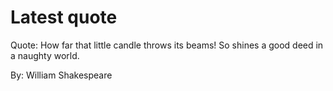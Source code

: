 # Latest quote 

Quote: How far that little candle throws its beams! So shines a good deed in a naughty world. 

By: William Shakespeare